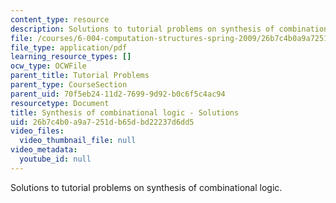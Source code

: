 ```yaml
---
content_type: resource
description: Solutions to tutorial problems on synthesis of combinational logic.
file: /courses/6-004-computation-structures-spring-2009/26b7c4b0a9a7251db65dbd22237d6dd5_MIT6004s09tutor05sol.pdf
file_type: application/pdf
learning_resource_types: []
ocw_type: OCWFile
parent_title: Tutorial Problems
parent_type: CourseSection
parent_uid: 70f5eb24-11d2-7699-9d92-b0c6f5c4ac94
resourcetype: Document
title: Synthesis of combinational logic - Solutions
uid: 26b7c4b0-a9a7-251d-b65d-bd22237d6dd5
video_files:
  video_thumbnail_file: null
video_metadata:
  youtube_id: null
---
```

Solutions to tutorial problems on synthesis of combinational logic.

